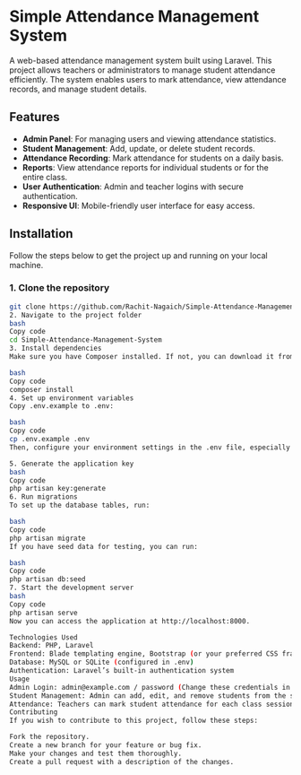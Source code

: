 
# Simple Attendance Management System

A web-based attendance management system built using Laravel. This project allows teachers or administrators to manage student attendance efficiently. The system enables users to mark attendance, view attendance records, and manage student details.

## Features

- **Admin Panel**: For managing users and viewing attendance statistics.
- **Student Management**: Add, update, or delete student records.
- **Attendance Recording**: Mark attendance for students on a daily basis.
- **Reports**: View attendance reports for individual students or for the entire class.
- **User Authentication**: Admin and teacher logins with secure authentication.
- **Responsive UI**: Mobile-friendly user interface for easy access.

## Installation

Follow the steps below to get the project up and running on your local machine.

### 1. Clone the repository

```bash
git clone https://github.com/Rachit-Nagaich/Simple-Attendance-Management-System.git
2. Navigate to the project folder
bash
Copy code
cd Simple-Attendance-Management-System
3. Install dependencies
Make sure you have Composer installed. If not, you can download it from here.

bash
Copy code
composer install
4. Set up environment variables
Copy .env.example to .env:

bash
Copy code
cp .env.example .env
Then, configure your environment settings in the .env file, especially the database connection details.

5. Generate the application key
bash
Copy code
php artisan key:generate
6. Run migrations
To set up the database tables, run:

bash
Copy code
php artisan migrate
If you have seed data for testing, you can run:

bash
Copy code
php artisan db:seed
7. Start the development server
bash
Copy code
php artisan serve
Now you can access the application at http://localhost:8000.

Technologies Used
Backend: PHP, Laravel
Frontend: Blade templating engine, Bootstrap (or your preferred CSS framework)
Database: MySQL or SQLite (configured in .env)
Authentication: Laravel’s built-in authentication system
Usage
Admin Login: admin@example.com / password (Change these credentials in .env for production).
Student Management: Admin can add, edit, and remove students from the system.
Attendance: Teachers can mark student attendance for each class session.
Contributing
If you wish to contribute to this project, follow these steps:

Fork the repository.
Create a new branch for your feature or bug fix.
Make your changes and test them thoroughly.
Create a pull request with a description of the changes.
